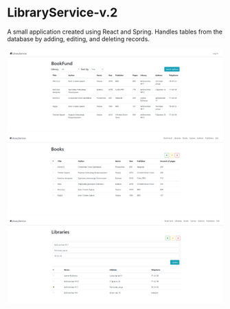 # LibraryService-v.2
A small application created using React and Spring. Handles tables from the database by adding, editing, and deleting records.

<p align="center">
<img src="src/main/resources/screenshots/screenshot1.png" alt="screenshot1" width="600">
<img src="src/main/resources/screenshots/screenshot2.png" alt="screenshot2" width="600">
<img src="src/main/resources/screenshots/screenshot3.png" alt="screenshot3" width="600">
</p>

